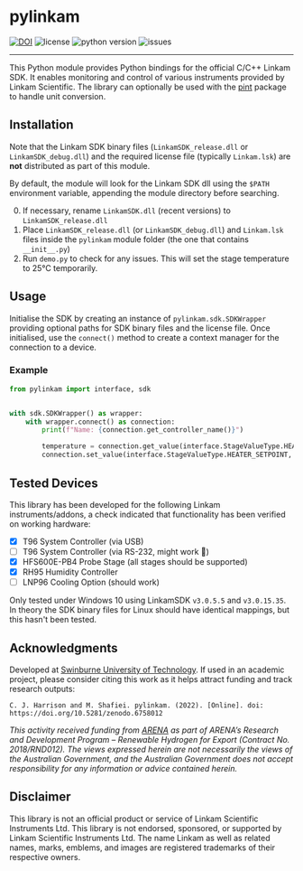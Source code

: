 # pylinkam

[![DOI](https://zenodo.org/badge/DOI/10.5281/zenodo.6758012.svg)](https://doi.org/10.5281/zenodo.6758012) ![license](https://img.shields.io/github/license/swinburne-sensing/pylinkam) ![python version](https://img.shields.io/pypi/pyversions/pylinkam) ![issues](https://img.shields.io/github/issues/swinburne-sensing/pylinkam)

---

This Python module provides Python bindings for the official C/C++ Linkam SDK. It enables monitoring and control of various instruments provided by Linkam Scientific. The library can optionally be used with the [pint](https://pint.readthedocs.io/en/stable/) package to handle unit conversion.

## Installation
Note that the Linkam SDK binary files (`LinkamSDK_release.dll` or `LinkamSDK_debug.dll`) and the required license file (typically `Linkam.lsk`) are **not** distributed as part of this module.

By default, the module will look for the Linkam SDK dll using the `$PATH` environment variable, appending the module directory before searching.

0. If necessary, rename `LinkamSDK.dll` (recent versions) to `LinkamSDK_release.dll`
1. Place `LinkamSDK_release.dll` (or `LinkamSDK_debug.dll`) and `Linkam.lsk` files inside the `pylinkam` module folder (the one that contains `__init__.py`)
2. Run `demo.py` to check for any issues. This will set the stage temperature to 25°C temporarily.

## Usage
Initialise the SDK by creating an instance of `pylinkam.sdk.SDKWrapper` providing optional paths for SDK binary files and the license file. Once initialised, use the `connect()` method to create a context manager for the connection to a device.  

### Example
```python
from pylinkam import interface, sdk


with sdk.SDKWrapper() as wrapper:
    with wrapper.connect() as connection:
        print(f"Name: {connection.get_controller_name()}")

        temperature = connection.get_value(interface.StageValueType.HEATER1_TEMP)
        connection.set_value(interface.StageValueType.HEATER_SETPOINT, 30)
```

## Tested Devices
This library has been developed for the following Linkam instruments/addons, a check indicated that functionality has been verified on working hardware:

- [x] T96 System Controller (via USB)
- [ ] T96 System Controller (via RS-232, might work :shrug:)
- [x] HFS600E-PB4 Probe Stage (all stages should be supported)
- [x] RH95 Humidity Controller
- [ ] LNP96 Cooling Option (should work)

Only tested under Windows 10 using LinkamSDK `v3.0.5.5` and `v3.0.15.35`. In theory the SDK binary files for Linux should have identical mappings, but this hasn't been tested. 

## Acknowledgments

Developed at [Swinburne University of Technology](https://swin.edu.au). If used in an academic project, please consider citing this work as it helps attract funding and track research outputs:

```
C. J. Harrison and M. Shafiei. pylinkam. (2022). [Online]. doi: https://doi.org/10.5281/zenodo.6758012
```

*This activity received funding from [ARENA](https://arena.gov.au) as part of ARENA’s Research and Development Program – Renewable Hydrogen for Export (Contract No. 2018/RND012). The views expressed herein are not necessarily the views of the Australian Government, and the Australian Government does not accept responsibility for any information or advice contained herein.*

## Disclaimer
This library is not an official product or service of Linkam Scientific Instruments Ltd. This library is not endorsed, sponsored, or supported by Linkam Scientific Instruments Ltd. The name Linkam as well as related names, marks, emblems, and images are registered trademarks of their respective owners.
